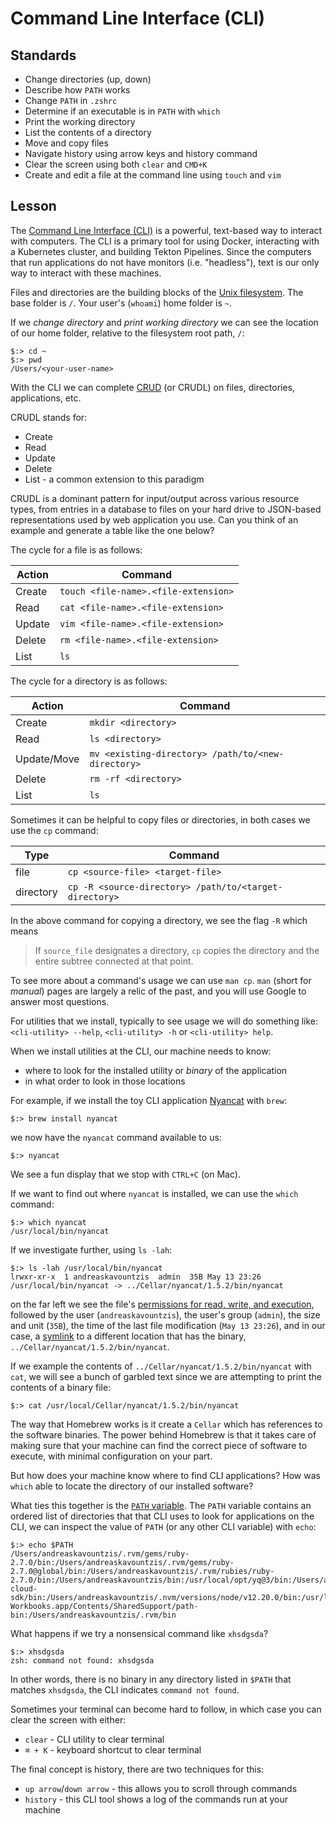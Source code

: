 # Command Line Interface (CLI)

## Standards

- Change directories (up, down)
- Describe how `PATH` works
- Change `PATH` in `.zshrc`
- Determine if an executable is in `PATH` with `which`
- Print the working directory
- List the contents of a directory
- Move and copy files
- Navigate history using arrow keys and history command
- Clear the screen using both `clear` and `CMD+K`
- Create and edit a file at the command line using `touch` and `vim`

## Lesson

The [Command Line Interface (CLI)](https://en.wikipedia.org/wiki/Command-line_interface) is a powerful, text-based way to interact with computers. The CLI is a primary tool for using Docker, interacting with a Kubernetes cluster, and building Tekton Pipelines. Since the computers that run applications do not have monitors (i.e. "headless"), text is our only way to interact with these machines.

Files and directories are the building blocks of the [Unix filesystem](https://en.wikipedia.org/wiki/Unix_filesystem). The base folder is `/`. Your user's (`whoami`) home folder is `~`.

If we _change directory_ and _print working directory_ we can see the location of our home folder, relative to the filesystem root path, `/`:

```shell
$:> cd ~
$:> pwd
/Users/<your-user-name>
```

With the CLI we can complete [CRUD](https://en.wikipedia.org/wiki/Create,_read,_update_and_delete) (or CRUDL) on files, directories, applications, etc.

CRUDL stands for:

- Create
- Read
- Update
- Delete
- List - a common extension to this paradigm

CRUDL is a dominant pattern for input/output across various resource types, from entries in a database to files on your hard drive to JSON-based representations used by web application you use. Can you think of an example and generate a table like the one below?

The cycle for a file is as follows:

| Action | Command                              |
| ------ | ------------------------------------ |
| Create | `touch <file-name>.<file-extension>` |
| Read   | `cat <file-name>.<file-extension>`   |
| Update | `vim <file-name>.<file-extension>`   |
| Delete | `rm <file-name>.<file-extension>`    |
| List   | `ls`                                 |

The cycle for a directory is as follows:

| Action      | Command                                            |
| ----------- | -------------------------------------------------- |
| Create      | `mkdir <directory>`                                |
| Read        | `ls <directory>`                                   |
| Update/Move | `mv <existing-directory> /path/to/<new-directory>` |
| Delete      | `rm -rf <directory>`                               |
| List        | `ls`                                               |

Sometimes it can be helpful to copy files or directories, in both cases we use the `cp` command:

| Type      | Command                                                |
| --------- | ------------------------------------------------------ |
| file      | `cp <source-file> <target-file>`                       |
| directory | `cp -R <source-directory> /path/to/<target-directory>` |

In the above command for copying a directory, we see the flag `-R` which means

> If `source_file` designates a directory, `cp` copies the directory and the entire subtree connected at that point.

To see more about a command's usage we can use `man cp`. `man` (short for _manual_) pages are largely a relic of the past, and you will use Google to answer most questions.

For utilities that we install, typically to see usage we will do something like: `<cli-utility> --help`, `<cli-utility> -h` or `<cli-utility> help`.

When we install utilities at the CLI, our machine needs to know:

- where to look for the installed utility or _binary_ of the application
- in what order to look in those locations

For example, if we install the toy CLI application [Nyancat](https://github.com/klange/nyancat) with `brew`:

```shell
$:> brew install nyancat
```

we now have the `nyancat` command available to us:

```shell
$:> nyancat
```

We see a fun display that we stop with `CTRL+C` (on Mac).

If we want to find out where `nyancat` is installed, we can use the `which` command:

```shell
$:> which nyancat
/usr/local/bin/nyancat
```

If we investigate further, using `ls -lah`:

```shell
$:> ls -lah /usr/local/bin/nyancat
lrwxr-xr-x  1 andreaskavountzis  admin  35B May 13 23:26 /usr/local/bin/nyancat -> ../Cellar/nyancat/1.5.2/bin/nyancat
```

on the far left we see the file's [permissions for read, write, and execution](https://www.linux.com/training-tutorials/understanding-linux-file-permissions/), followed by the user (`andreaskavountzis`), the user's group (`admin`), the size and unit (`35B`), the time of the last file modification (`May 13 23:26`), and in our case, a [symlink](https://man7.org/linux/man-pages/man1/ln.1.html) to a different location that has the binary, `../Cellar/nyancat/1.5.2/bin/nyancat`.

If we example the contents of `../Cellar/nyancat/1.5.2/bin/nyancat` with `cat`, we will see a bunch of garbled text since we are attempting to print the contents of a binary file:

```shell
$:> cat /usr/local/Cellar/nyancat/1.5.2/bin/nyancat
```

The way that Homebrew works is it create a `Cellar` which has references to the software binaries. The power behind Homebrew is that it takes care of making sure that your machine can find the correct piece of software to execute, with minimal configuration on your part.

But how does your machine know where to find CLI applications? How was `which` able to locate the directory of our installed software?

What ties this together is the [`PATH` variable](<https://en.wikipedia.org/wiki/PATH_(variable)>). The `PATH` variable contains an ordered list of directories that that CLI uses to look for applications on the CLI, we can inspect the value of `PATH` (or any other CLI variable) with `echo`:

```shell
$:> echo $PATH
/Users/andreaskavountzis/.rvm/gems/ruby-2.7.0/bin:/Users/andreaskavountzis/.rvm/gems/ruby-2.7.0@global/bin:/Users/andreaskavountzis/.rvm/rubies/ruby-2.7.0/bin:/Users/andreaskavountzis/bin:/usr/local/opt/yq@3/bin:/Users/andreaskavountzis/Downloads/google-cloud-sdk/bin:/Users/andreaskavountzis/.nvm/versions/node/v12.20.0/bin:/usr/local/bin:/usr/bin:/bin:/usr/sbin:/sbin:/usr/local/share/dotnet:~/.dotnet/tools:/Library/Frameworks/Mono.framework/Versions/Current/Commands:/Applications/Xamarin Workbooks.app/Contents/SharedSupport/path-bin:/Users/andreaskavountzis/.rvm/bin
```

What happens if we try a nonsensical command like `xhsdgsda`?

```shell
$:> xhsdgsda
zsh: command not found: xhsdgsda
```

In other words, there is no binary in any directory listed in `$PATH` that matches `xhsdgsda`, the CLI indicates `command not found`.

Sometimes your terminal can become hard to follow, in which case you can clear the screen with either:

- `clear` - CLI utility to clear terminal
- `⌘ + K` - keyboard shortcut to clear terminal

The final concept is history, there are two techniques for this:

- `up arrow`/`down arrow` - this allows you to scroll through commands
- `history` - this CLI tool shows a log of the commands run at your machine
